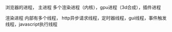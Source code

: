 浏览器的进程， 主进程  多个渲染进程（内核），gpu进程（3d合成），插件进程

渲染进程 内部有多个线程，  http异步请求线程，定时器线程，gui线程，事件触发线程，javascript执行线程

